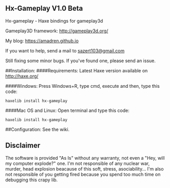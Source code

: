 ## Hx-Gameplay V1.0 Beta

Hx-gameplay - Haxe bindings for gameplay3d

Gameplay3D framework: http://gameplay3d.org/

My blog: https://amadren.github.io

If you want to help, send a mail to sazert103@gmail.com

Still fixing some minor bugs. If you've found one, please send an issue.

##Installation:
####Requirements:
Latest Haxe version available on http://haxe.org/

####Windows:
Press Windows+R, type cmd, execute and then, type this code:

```haxelib install hx-gameplay```

####Mac OS and Linux:
Open terminal and type this code:

```haxelib install hx-gameplay```

##Configuration:
See the wiki.

## Disclaimer
The software is provided "As Is" without any warranty, not even a "Hey, will my computer explode?" one. I'm not responsible of any nuclear war, murder, head explosion beacause of this soft, stress, asociability... I'm also not responsible of you getting fired because you spend too much time on debugging this crapy lib.
